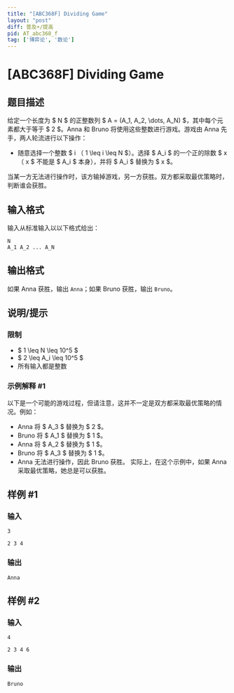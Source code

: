 ```yaml
---
title: "[ABC368F] Dividing Game"
layout: "post"
diff: 普及+/提高
pid: AT_abc368_f
tag: ['博弈论', '数论']
---
```


# [ABC368F] Dividing Game

## 题目描述

给定一个长度为 $ N $ 的正整数列 $ A = (A_1, A_2, \dots, A_N) $，其中每个元素都大于等于 $ 2 $。Anna 和 Bruno 将使用这些整数进行游戏。游戏由 Anna 先手，两人轮流进行以下操作：

- 随意选择一个整数 $ i $（$ 1 \leq i \leq N $）。选择 $ A_i $ 的一个正的除数 $ x $（$ x $ 不能是 $ A_i $ 本身），并将 $ A_i $ 替换为 $ x $。

当某一方无法进行操作时，该方输掉游戏，另一方获胜。双方都采取最优策略时，判断谁会获胜。

## 输入格式

输入从标准输入以以下格式给出：

```
N
A_1 A_2 ... A_N
```

## 输出格式

如果 Anna 获胜，输出 `Anna`；如果 Bruno 获胜，输出 `Bruno`。

## 说明/提示

### 限制

- $ 1 \leq N \leq 10^5 $
- $ 2 \leq A_i \leq 10^5 $
- 所有输入都是整数

### 示例解释 #1

以下是一个可能的游戏过程，但请注意，这并不一定是双方都采取最优策略的情况。例如：

- Anna 将 $ A_3 $ 替换为 $ 2 $。
- Bruno 将 $ A_1 $ 替换为 $ 1 $。
- Anna 将 $ A_2 $ 替换为 $ 1 $。
- Bruno 将 $ A_3 $ 替换为 $ 1 $。
- Anna 无法进行操作，因此 Bruno 获胜。
  实际上，在这个示例中，如果 Anna 采取最优策略，她总是可以获胜。

## 样例 #1

### 输入

```
3
2 3 4
```

### 输出

```
Anna
```

## 样例 #2

### 输入

```
4
2 3 4 6
```

### 输出

```
Bruno
```


